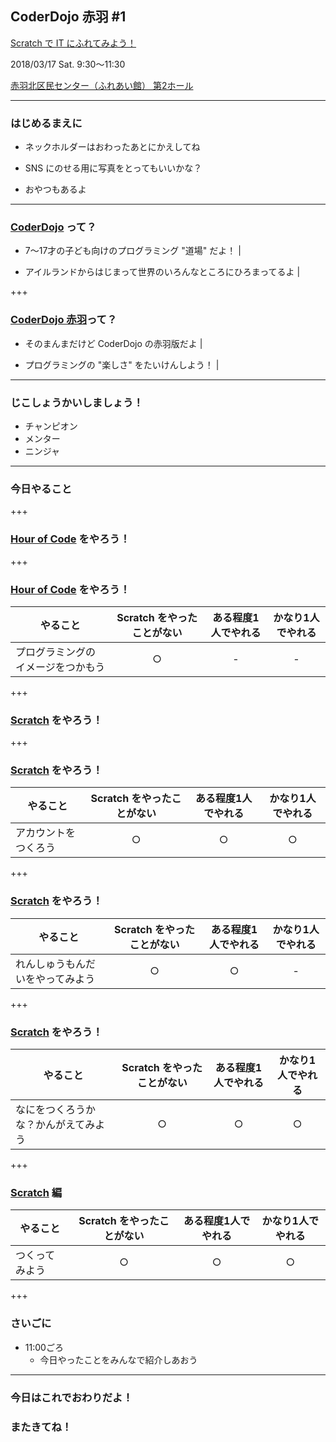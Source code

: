 ## CoderDojo 赤羽 #1

[Scratch で IT にふれてみよう！](https://www.facebook.com/events/1612444562157392/)

2018/03/17 Sat. 9:30〜11:30

[赤羽北区民センター（ふれあい館） 第2ホール](http://www.city.kita.tokyo.jp/chiikishinko/kurashi/volunteer/shisetsu/fureai/akabanekita.html)

---

### はじめるまえに

- ネックホルダーはおわったあとにかえしてね

- SNS にのせる用に写真をとってもいいかな？

- おやつもあるよ

---

### [CoderDojo](https://coderdojo.jp/) って？

- 7〜17才の子ども向けのプログラミング "道場" だよ！ |

- アイルランドからはじまって世界のいろんなところにひろまってるよ |

+++

### [CoderDojo 赤羽](https://www.facebook.com/CoderDojoAkabane/)って？

- そのまんまだけど CoderDojo の赤羽版だよ |

- プログラミングの "楽しさ" をたいけんしよう！ |

---

### じこしょうかいしましょう！

- チャンピオン
- メンター
- ニンジャ

---

### 今日やること

+++

### [Hour of Code](https://code.org/) をやろう！

+++

### [Hour of Code](https://code.org/) をやろう！

|やること|Scratch をやったことがない|ある程度1人でやれる|かなり1人でやれる|
|---|:-:|:-:|:-:|
|プログラミングのイメージをつかもう|○|-|-|

+++

### [Scratch](https://scratch.mit.edu/) をやろう！

+++

### [Scratch](https://scratch.mit.edu/) をやろう！

|やること|Scratch をやったことがない|ある程度1人でやれる|かなり1人でやれる|
|---|:-:|:-:|:-:|
|アカウントをつくろう|○|○|○|

+++

### [Scratch](https://scratch.mit.edu/) をやろう！

|やること|Scratch をやったことがない|ある程度1人でやれる|かなり1人でやれる|
|---|:-:|:-:|:-:|
|れんしゅうもんだいをやってみよう|○|○|-|

+++

### [Scratch](https://scratch.mit.edu/) をやろう！

|やること|Scratch をやったことがない|ある程度1人でやれる|かなり1人でやれる|
|---|:-:|:-:|:-:|
|なにをつくろうかな？かんがえてみよう|○|○|○|

+++

### [Scratch](https://scratch.mit.edu/) 編

|やること|Scratch をやったことがない|ある程度1人でやれる|かなり1人でやれる|
|---|:-:|:-:|:-:|
|つくってみよう|○|○|○|

+++

### さいごに

- 11:00ごろ
    - 今日やったことをみんなで紹介しあおう

---

### 今日はこれでおわりだよ！
### またきてね！
